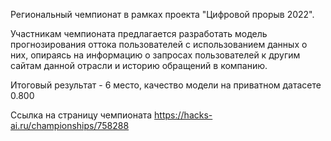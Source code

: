 Региональный чемпионат в рамках проекта "Цифровой прорыв 2022".

Участникам чемпионата предлагается разработать модель прогнозирования оттока пользователей с использованием данных о них, опираясь на информацию о запросах пользователей к другим сайтам данной отрасли и историю обращений в компанию.

Итоговый результат - 6 место, качество модели на приватном датасете 0.800

Ссылка на страницу чемпионата https://hacks-ai.ru/championships/758288
